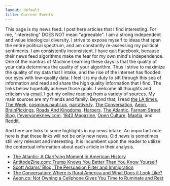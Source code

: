 ```yaml
---
layout: default
title: Current Events
---
```

This page is my news feed. I post here articles that I find interesting. For me, "interesting" DOES NOT mean "agreeable". I am a strong independent and value ideological diversity. I strive to expose myself to ideas that span the entire political spectrum, and am constantly re-assessing my political sentiments. I am consistently inconsistent. I have quit Facebook, because their news feed algorithms make me fear for my own mind's independence. One of the mantras of Machine Learning these days is that the quality of your data determines the quality of your algorithm. Thus I strive to maximize the quality of my data that I intake, and the rise of the internet has flooded our eyes with low-quality data. I feel it is my duty to sift through this sea of information and read and share the high quality information that I find. The links below hopefully achieve those goals. I welcome all thoughts and critcism via [email](mailto:adam.gross.email@gmail.com).
I get my online reading from a variety of sources. My main sources are my friends and family. Beyond that, I read [the LA times](http://www.latimes.com/sports/lakers/), [The Week](theweek.com), [cosmous.nautil.us](http://cosmos.nautil.us/), [narrative.ly](http://narrative.ly/), [The Conversation](https://theconversation.com/us), [Aeon](https://aeon.co/), [BrainPickings](https://www.brainpickings.org/), [Roads And Kingdoms](http://roadsandkingdoms.com/), [Harpers](http://harpers.org/), [The Atlantic](https://www.theatlantic.com/), [Farnam Street Blog](https://www.farnamstreetblog.com/), [ifeveryoneknew.com](http://www.ifeveryoneknew.com/), [1843 Magazine](https://www.1843magazine.com/), [Open Culture](http://www.openculture.com/), [Maptia](https://maptia.com/), and [Reddit](https://www.reddit.com/r/news/).

And here are links to some highlights in my news intake. An important note here is that these links will not be only new news. Old news is sometimes still very relevant and interesting. It is incumbent upon the reader to utilize the contextual information about each article in their analysis.

*   [The Atlantic: A Clarifying Moment in American History](https://www.theatlantic.com/politics/archive/2017/01/a-clarifying-moment-in-american-history/514868)
*   [AntitodeZine.com: Trump Knows You Better Than You Know Yourself](https://antidotezine.com/2017/01/22/trump-knows-you/)
*   [Scott Adams' Blog: The Persuasion Filter and Immigration](http://blog.dilbert.com/post/156532225711/the-persuasion-filter-and-immigration)
*   [The Conversation: Where is Rural America and What Does it Look Like?](https://theconversation.com/where-is-rural-america-and-what-does-it-look-like-72045)
*   [Aeon.co: Not Owning a Cellphone Gives You Time to Ruminate and Rest](https://aeon.co/ideas/not-owning-a-cellphone-gives-you-time-to-ruminate-and-to-rest)
